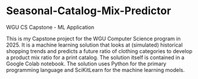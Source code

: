 # Seasonal-Catalog-Mix-Predictor
WGU CS Capstone - ML Application

  This is my Capstone project for the WGU Computer Science program in 2025.
  It is a machine learning solution that looks at (simulated) historical shopping trends and predicts a future ratio of clothing categories to develop a product mix ratio for a print catalog.
  The solution itself is contained in a Google Colab notebook.  The solution uses Python for the primary programming language and SciKitLearn for the machine learning models.
  
